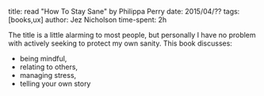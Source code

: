 title: read "How To Stay Sane" by Philippa Perry
date: 2015/04/??
tags: [books,ux]
author: Jez Nicholson
time-spent: 2h

​​The title is a little alarming to most people, but personally I have no problem with actively seeking to protect my own sanity. This book discusses:
* being mindful,
* relating to others,
* managing stress,
* telling your own story